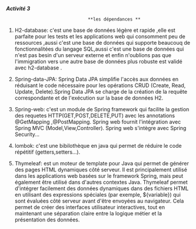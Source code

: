 ***Activité 3***


                                   **les dépendances **

1. H2-database:
    c'est une base de données légère et rapide ,elle est parfaite pour les tests et les applications web qui consomment peu de ressources ,aussi c'est une base de données qui supporte beaucouq de fonctionnalitées du langage SQL,aussi c'est une base de données qui n'est pas besin d'un serveur externe et enfin n'oublions pas que l'immigration vers une  autre base de données plus robuste est validé avec h2-database .

2.  Spring-data-JPA:
     Spring Data JPA simplifie l'accès aux données en réduisant le code nécessaire pour les opérations CRUD (Create, Read, Update, Delete).Spring Data JPA se charge de la création de la requête correspondante et de l'exécution sur la base de données H2.

3.  Spring-web:
     c'est un module de Spring framework qui facilite la gestion des requetes HTTP(GET,POST,DELETE,PUT)
     avec les annotations @GetMapping  ,@PostMapping.
     Spring web fournit l'intégration avec Spring MVC (Model,View,Controller).
     Spring web s'intègre avec Spring Security...

4. lombok:
    c'est une bibilothèque en java qui permet de réduire le code répétitif (getters,setters...).

5. Thymeleaf:
    est un moteur de template pour Java qui permet de générer des pages HTML dynamiques côté serveur. Il est principalement utilisé dans les applications web basées sur le framework Spring, mais peut également être utilisé dans d'autres contextes Java. Thymeleaf permet d'intégrer facilement des données dynamiques dans des fichiers HTML en utilisant des expressions spéciales (par exemple, ${variable}) qui sont évaluées côté serveur avant d'être envoyées au navigateur. Cela permet de créer des interfaces utilisateur interactives, tout en maintenant une séparation claire entre la logique métier et la présentation des données.


  